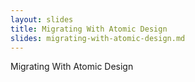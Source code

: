 ```yaml
---
layout: slides
title: Migrating With Atomic Design
slides: migrating-with-atomic-design.md
---
```


Migrating With Atomic Design
